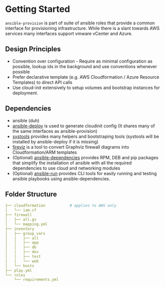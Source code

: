 # Getting Started

`ansible-provision` is part of suite of ansible roles that provide a common interface for provisioning infrastructure.
While there is a slant towards AWS services many interfaces support vmware vCenter and Azure.

## Design Principles

* Convention over configuration - Require as minimal configuration as possible, lookup ids in the background and use conventions whenever possible
* Prefer declarative template (e.g. AWS Cloudformation / Azure Resource Templates) to direct API calls
* Use cloud-init extensively to setup volumes and bootstrap instances for deployment.

## Dependencies

* ansible (duh)
* [ansible-deploy](http://www.moshloop.com/ansible-deploy) is used to generate cloudinit config (It shares many of the same interfaces as ansible-provision)
* [systools](https://github.com/moshloop/systools) provides many helpers and bootstraping tools (systools will be installed by ansible-deploy if it is missing)
* [fireviz](https://github.com/moshloop/fireviz) is a tool to convert Graphviz firewall diagrams into Cloudformation/ARM templates
* (Optional) [ansible-dependencies](https://github.com/moshloop/ansible-dependencies) provides RPM, DEB and pip packages that simplify the installation of ansible with all the required dependencies to use cloud and networking modules
* (Optional) [ansible-run](http://www.moshloop.com/ansible-run) provides CLI tools for easily running and testing ansible playbooks using ansible-dependencies.

## Folder Structure

```yaml
├── cloudformation           # applies to AWS only
│   └── iam.cf
├── firewall
│   ├── all.gv
│   └── mapping.yml
├── inventory
│   ├── group_vars
│   │   ├── all
│   │   ├── app
│   │   ├── db
│   │   ├── dev
│   │   ├── test
│   │   └── web
│   └── hosts
├── play.yml
└── roles
    └── requirements.yml
```
